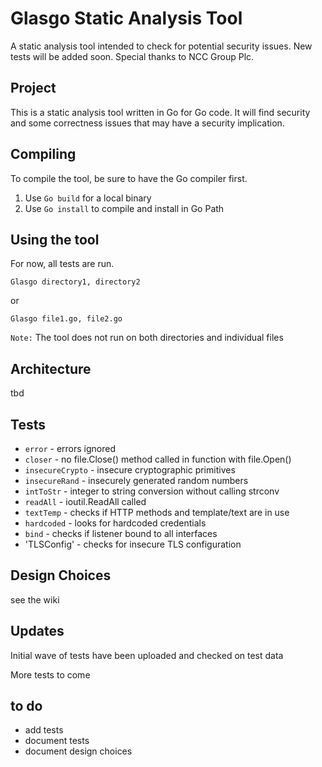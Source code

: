 # Glasgo Static Analysis Tool

A static analysis tool intended to check for potential security issues.  New tests will be added soon.  Special thanks to NCC Group Plc.

## Project

This is a static analysis tool written in Go for Go code.  It will find security and some correctness issues that may have a 
security implication.

## Compiling

To compile the tool, be sure to have the Go compiler first.

1. Use `Go build` for a local binary
2. Use `Go install` to compile and install in Go Path

## Using the tool

For now, all tests are run.

```
Glasgo directory1, directory2
```

or

```
Glasgo file1.go, file2.go
```

`Note:` The tool does not run on both directories and individual files

## Architecture

tbd

## Tests

* `error` - errors ignored
* `closer` - no file.Close() method called in function with file.Open()
* `insecureCrypto` - insecure cryptographic primitives
* `insecureRand` - insecurely generated random numbers
* `intToStr` - integer to string conversion without calling strconv
* `readAll` - ioutil.ReadAll called
* `textTemp` - checks if HTTP methods and template/text are in use
* `hardcoded` - looks for hardcoded credentials
* `bind` - checks if listener bound to all interfaces
* 'TLSConfig' - checks for insecure TLS configuration

## Design Choices

see the wiki

## Updates

Initial wave of tests have been uploaded and checked on test data

More tests to come

## to do

* add tests
* document tests
* document design choices

